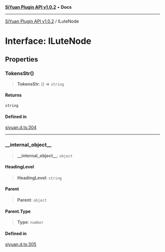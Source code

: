 [**SiYuan Plugin API v1.0.2**](../README.md) • **Docs**

---

[SiYuan Plugin API v1.0.2](../README.md) / ILuteNode

# Interface: ILuteNode

## Properties

### TokensStr()

> **TokensStr**: () => `string`

#### Returns

`string`

#### Defined in

[siyuan.d.ts:304](https://github.com/siyuan-note/petal/tree/main/siyuan.d.ts#L304)

---

### \_\_internal\_object\_\_

> **\_\_internal\_object\_\_**: `object`

#### HeadingLevel

> **HeadingLevel**: `string`

#### Parent

> **Parent**: `object`

#### Parent.Type

> **Type**: `number`

#### Defined in

[siyuan.d.ts:305](https://github.com/siyuan-note/petal/tree/main/siyuan.d.ts#L305)
